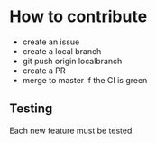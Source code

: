 # How to contribute
  * create an issue
  * create a local branch
  * git push origin localbranch
  * create a PR
  * merge to master if the CI is green


## Testing

Each new feature must be tested

